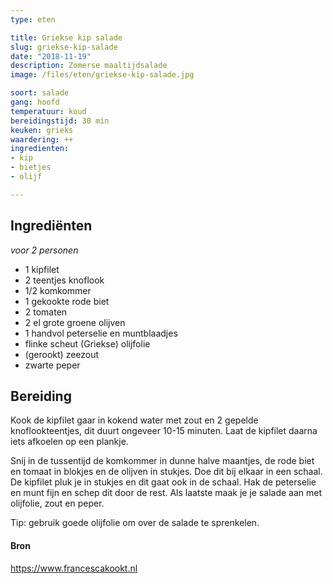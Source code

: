 ```yaml
---
type: eten

title: Griekse kip salade
slug: griekse-kip-salade
date: "2018-11-19"
description: Zomerse maaltijdsalade
image: /files/eten/griekse-kip-salade.jpg

soort: salade
gang: hoofd
temperatuur: koud
bereidingstijd: 30 min
keuken: grieks
waardering: ++
ingredienten:
- kip
- bietjes
- olijf

---
```


## Ingrediënten

*voor 2 personen*

* 1 kipfilet
* 2 teentjes knoflook
* 1/2 komkommer
* 1 gekookte rode biet
* 2 tomaten
* 2 el grote groene olijven
* 1 handvol peterselie en muntblaadjes
* flinke scheut (Griekse) olijfolie
* (gerookt) zeezout
* zwarte peper

## Bereiding

Kook de kipfilet gaar in kokend water met zout en 2 gepelde knoflookteentjes, dit duurt ongeveer 10-15 minuten. Laat de kipfilet daarna iets afkoelen op een plankje.

Snij in de tussentijd de komkommer in dunne halve maantjes, de rode biet en tomaat in blokjes en de olijven in stukjes. Doe dit bij elkaar in een schaal. De kipfilet pluk je in stukjes en dit gaat ook in de schaal. Hak de peterselie en munt fijn en schep dit door de rest. Als laatste maak je je salade aan met olijfolie, zout en peper.

Tip: gebruik goede olijfolie om over de salade te sprenkelen.

#### Bron

https://www.francescakookt.nl

